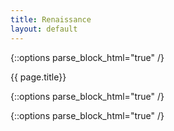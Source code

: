 ```yaml
---
title: Renaissance
layout: default
---
```


{::options parse_block_html="true" /}

<div class="row">
<div class="col-md-3">
<div class="panel panel-default no-padding">
<div class="panel-heading">
{{ page.title}}
</div>
<div class="panel-body">
</div>
<div class="panel-body">
  
{::options parse_block_html="true" /}

</div>
</div>
</div>
<div class="col-md-9">
{::options parse_block_html="true" /}

</div>
</div>
